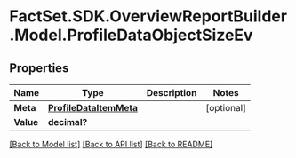 # FactSet.SDK.OverviewReportBuilder.Model.ProfileDataObjectSizeEv

## Properties

Name | Type | Description | Notes
------------ | ------------- | ------------- | -------------
**Meta** | [**ProfileDataItemMeta**](ProfileDataItemMeta.md) |  | [optional] 
**Value** | **decimal?** |  | 

[[Back to Model list]](../README.md#documentation-for-models) [[Back to API list]](../README.md#documentation-for-api-endpoints) [[Back to README]](../README.md)

